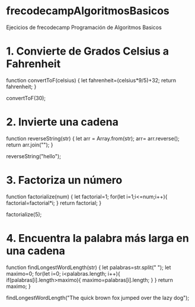 # frecodecampAlgoritmosBasicos
Ejecicios de frecodecamp Programación de Algoritmos Basicos

# 1. Convierte de Grados Celsius a Fahrenheit

function convertToF(celsius) {
  let fahrenheit=(celsius*9/5)+32;
  return fahrenheit;
}

convertToF(30);

# 2. Invierte una cadena

function reverseString(str) {
  let arr = Array.from(str);
  arr= arr.reverse();
  return arr.join("");
}

reverseString("hello");

# 3. Factoriza un número

function factorialize(num) {
  let factorial=1;
  for(let i=1;i<=num;i++){
      factorial=factorial*i;
  }
  return factorial;
}

factorialize(5);

# 4. Encuentra la palabra más larga en una cadena

function findLongestWordLength(str) {
  let palabras=str.split(" ");
  let maximo=0;
  for(let i=0; i<palabras.length; i++){
    if(palabras[i].length>maximo){
        maximo=palabras[i].length;
    }
  }
  return maximo;
}

findLongestWordLength("The quick brown fox jumped over the lazy dog");



